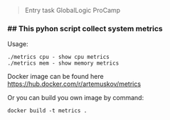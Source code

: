 > Entry task GlobalLogic ProCamp

### ## This pyhon script collect system metrics

Usage:

    ./metrics cpu - show cpu metrics
    ./metrics mem - show memory metrics


Docker image can be found here https://hub.docker.com/r/artemuskov/metrics

Or you can build you own image by command: 

    docker build -t metrics .
